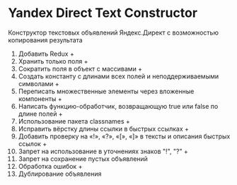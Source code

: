 # Yandex Direct Text Constructor

Конструктор текстовых объявлений Яндекс.Директ с возможностью копирования результата

1. Добавить Redux +
2. Хранить только поля +
3. Сократить поля в объект с массивами +
4. Создать константу с длинами всех полей и неподдерживаемыми символами +
5. Переписать множественные элементы через вложенные компоненты +
6. Написать функцию-обработчик, возвращающую true или false по длине полей +
7. Использование пакета classnames +
8. Исправить вёрстку длины ссылки в быстрых ссылках +
9. Добавить проверку на «!», «?», «[», «]» в тексты и описания быстрых ссылок +
10. Запрет на использование в уточнениях знаков "!", "?" +
11. Запрет на сохранение пустых объявлений
12. Обработка ошибок +
13. Дублирование объявления